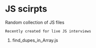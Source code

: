 # JS scirpts
 Random collection of JS files

	Recently created for live JS interviews
1. find_dupes_in_Array.js
